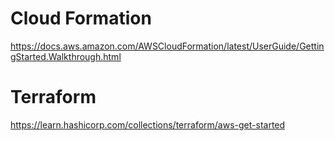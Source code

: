 # Cloud Formation
https://docs.aws.amazon.com/AWSCloudFormation/latest/UserGuide/GettingStarted.Walkthrough.html

# Terraform
https://learn.hashicorp.com/collections/terraform/aws-get-started  
